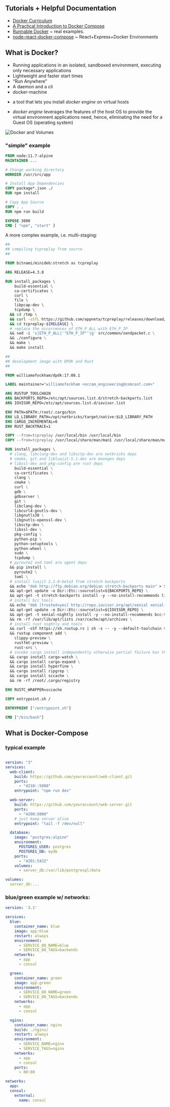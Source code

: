 ## Tutorials + Helpful Documentation

* [Docker Curriculum](https://docker-curriculum.com/)
* [A Practical Introduction to Docker Compose](https://hackernoon.com/practical-introduction-to-docker-compose-d34e79c4c2b6)
* [Runnable Docker](https://runnable.com/docker/) ~ real examples.
* [node-react-docker-compose](https://github.com/CMU-17-356/cmu-17-356.github.io/tree/master/resources/recitations/5-Docker/node-react-docker-compose)
~ React+Express+Docker Environments

## What is Docker?

* Running applications in an isolated, sandboxed environment, executing only necessary applications
* Lightweight and faster start times
* “Run Anywhere”
* A daemon and a cli
* docker-machine
 - a tool that lets you install *docker engine* on virtual hosts
* *docker engine* leverages the features of the host OS to provide the virtual environment applications need,
hence, eliminating the need for a Guest OS (operating system)

![Docker and Volumes](https://github.com/CMU-17-356/cmu-17-356.github.io/blob/master/resources/recitations/5-Docker/images/types-of-mounts-volume.png)

### "simple" example

```dockerfile
FROM node:11.7-alpine
MAINTAINER ...

# Change working directory
WORKDIR /usr/src/app

# Install App Dependencies
COPY package*.json ./
RUN npm install

# Copy App Source
COPY . .
RUN npm run build

EXPOSE 3000
CMD [ "npm", "start" ]
```

A more complex example, i.e. multi-staging:

```dockerfile
##
## compiling tcpreplay from source
##

FROM bitnami/minideb:stretch as tcpreplay

ARG RELEASE=4.3.0

RUN install_packages \
    build-essential \
    ca-certificates \
    curl \
    file \
    libpcap-dev \
    tcpdump \
  && cd /tmp \
  && curl -sSfL https://github.com/appneta/tcpreplay/releases/download/v${RELEASE}/tcpreplay-${RELEASE}.tar.xz | tar -xJv \
  && cd tcpreplay-${RELEASE} \
  # replace the occurrences of ETH_P_ALL with ETH_P_IP
  && sed -i 's|ETH_P_ALL|'"ETH_P_IP"'|g' src/common/sendpacket.c \
  && ./configure \
  && make \
  && make install

##
## development image with DPDK and Rust
##

FROM williamofockham/dpdk:17.08.1

LABEL maintainer="williamofockham <occam_engineering@comcast.com>"

ARG RUSTUP_TOOLCHAIN
ARG BACKPORTS_REPO=/etc/apt/sources.list.d/stretch-backports.list
ARG IOVISOR_REPO=/etc/apt/sources.list.d/iovisor.list

ENV PATH=$PATH:/root/.cargo/bin
ENV LD_LIBRARY_PATH=/opt/netbricks/target/native:$LD_LIBRARY_PATH
ENV CARGO_INCREMENTAL=0
ENV RUST_BACKTRACE=1

COPY --from=tcpreplay /usr/local/bin /usr/local/bin
COPY --from=tcpreplay /usr/local/share/man/man1 /usr/local/share/man/man1

RUN install_packages \
  # clang, libclang-dev and libsctp-dev are netbricks deps
  # cmake, git and libluajit-5.1-dev are moongen deps
  # libssl-dev and pkg-config are rust deps
    build-essential \
    ca-certificates \
    clang \
    cmake \
    curl \
    gdb \
    gdbserver \
    git \
    libclang-dev \
    libcurl4-gnutls-dev \
    libgnutls30 \
    libgnutls-openssl-dev \
    libsctp-dev \
    libssl-dev \
    pkg-config \
    python-pip \
    python-setuptools \
    python-wheel \
    sudo \
    tcpdump \
  # pyroute2 and toml are agent deps
  && pip install \
    pyroute2 \
    toml \
  # install luajit 2.1.0-beta3 from stretch backports
  && echo "deb http://ftp.debian.org/debian stretch-backports main" > ${BACKPORTS_REPO} \
  && apt-get update -o Dir::Etc::sourcelist=${BACKPORTS_REPO} \
  && apt-get -t stretch-backports install -y --no-install-recommends libluajit-5.1-dev \
  # install bcc tools
  && echo "deb [trusted=yes] http://repo.iovisor.org/apt/xenial xenial-nightly main" > ${IOVISOR_REPO} \
  && apt-get update -o Dir::Etc::sourcelist=${IOVISOR_REPO} \
  && apt-get -t xenial-nightly install -y --no-install-recommends bcc-tools \
  && rm -rf /var/lib/apt/lists /var/cache/apt/archives \
  # install rust nightly and tools
  && curl -sSf https://sh.rustup.rs | sh -s -- -y --default-toolchain $RUSTUP_TOOLCHAIN \
  && rustup component add \
    clippy-preview \
    rustfmt-preview \
    rust-src \
  # invoke cargo install independently otherwise partial failure has the incorrect exit code
  && cargo install cargo-watch \
  && cargo install cargo-expand \
  && cargo install hyperfine \
  && cargo install ripgrep \
  && cargo install sccache \
  && rm -rf /root/.cargo/registry

ENV RUSTC_WRAPPER=sccache

COPY entrypoint.sh /

ENTRYPOINT ["/entrypoint.sh"]

CMD ["/bin/bash"]
```


## What is Docker-Compose

### typical example

```yaml

version: "3"
services:
  web-client:
    build: https://github.com/youraccount/web-client.git
    ports:
      - "4210::5000"
    entrypoint: "npm run dev"

  web-server:
    build: https://github.com/youraccount/web-server.git
    ports:
      - "4200:5000"
    # just keep server alive
    entrypoint: "tail -f /dev/null"

  database:
    image: "postgres:alpine"
    environment:
      POSTGRES_USER: postgres
      POSTGRES_DB: mydb
    ports:
      - "4201:5432"
    volumes:
      - server_db:/var/lib/postgresql/data

volumes:
  server_db:...
```

###  blue/green example w/ networks:

```yaml
version: '3.1'

services:
  blue:
    container_name: blue
    image: app:blue
    restart: always
    environment:
      - SERVICE_80_NAME=blue
      - SERVICE_80_TAGS=backends
    networks:
      - app
      - consul

  green:
    container_name: green
    image: app:green
    environment:
      - SERVICE_80_NAME=green
      - SERVICE_80_TAGS=backends
    networks:
      - app
      - consul

  nginx:
    container_name: nginx
    build: ./nginx/
    restart: always
    environment:
      - SERVICE_NAME=nginx
      - SERVICE_TAGS=nginx
    networks:
      - app
      - consul
    ports:
      - 80:80

networks:
  app:
  consul:
    external:
      name: consul
```
